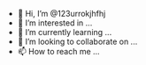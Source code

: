 - 👋 Hi, I’m @123urrokjhfhj
- 👀 I’m interested in ...
- 🌱 I’m currently learning ...
- 💞️ I’m looking to collaborate on ...
- 📫 How to reach me ...

<!---
123urrokjhfhj/123urrokjhfhj is a ✨ special ✨ repository because its `README.md` (this file) appears on your GitHub profile.
You can click the Preview link to take a look at your changes.
--->
